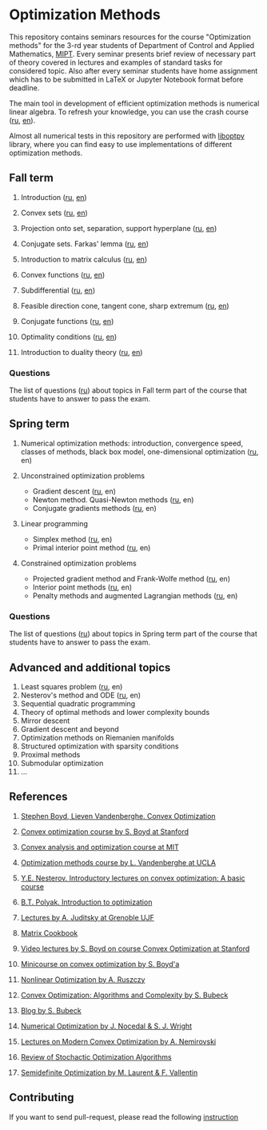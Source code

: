 # Optimization Methods

This repository contains seminars resources for the course "Optimization methods" for the 3-rd year students of Department of Control and Applied Mathematics, [MIPT](https://mipt.ru/english/).
Every seminar presents brief review of necessary part of theory covered in lectures and examples of standard tasks for considered topic. 
Also after every seminar students have home assignment which has to be submitted in LaTeX or Jupyter Notebook format before deadline.

The main tool in development of efficient optimization methods is numerical linear algebra. 
To refresh your knowledge, you can use the crash course ([ru](la_crash_course.ipynb), [en](la_crash_course_en.ipynb)). 

Almost all numerical tests in this repository are performed with [liboptpy](https://github.com/amkatrutsa/liboptpy) library, where you can find easy to use implementations of different optimization methods.

## Fall term

1. Introduction ([ru](/01-Intro/Seminar1.pdf), [en](./01-Intro/Seminar1en.pdf))

2. Convex sets ([ru](), [en]())

3. Projection onto set, separation, support hyperplane ([ru](/03-Separation/Seminar3.pdf), [en](./03-Separation/Seminar3en.pdf))

4. Conjugate sets. Farkas' lemma ([ru](/04-Conjugacy/Seminar4.pdf), [en](./04-Conjugacy/Seminar4en.pdf))

5. Introduction to matrix calculus ([ru](/05-MatrixCalculus/Seminar5.pdf), [en](./05-MatrixCalculus/Seminar5en.pdf))

6. Convex functions ([ru](/06-ConvexFunctions/Seminar6.pdf), [en](./06-ConvexFunctions/Seminar6en.pdf))

7. Subdifferential ([ru](/07-Subdifferential/Seminar7.pdf), [en](./07-Subdifferential/Seminar7en.pdf))

8. Feasible direction cone, tangent cone, sharp extremum ([ru](/08-Cones/Seminar8.pdf), [en](/08-Cones/Seminar8en.pdf))

9. Conjugate functions ([ru](/09-ConjugateFunctions/Seminar9.pdf), [en](/09-ConjugateFunctions/Seminar9en.pdf))

10. Optimality conditions ([ru](/10-OptimalityConditions/Seminar10.pdf), [en](/10-OptimalityConditions/Seminar10en.pdf))

11. Introduction to duality theory ([ru](/11-Duality/Seminar11.pdf), [en](/11-Duality/Seminar11en.pdf))

### Questions

The list of questions ([ru](/MinimumFall.pdf)) about topics in Fall term part of the course that students have to answer to pass the exam.

## Spring term

1. Numerical optimization methods: introduction, convergence speed, classes of methods, black box model, one-dimensional optimization ([ru](https://nbviewer.jupyter.org/github/amkatrutsa/MIPT-Opt/blob/master/12-NumMethods/Seminar12.ipynb), en)

2. Unconstrained optimization problems
	* Gradient descent ([ru](https://nbviewer.jupyter.org/github/amkatrutsa/MIPT-Opt/blob/master/13-GradDescent/Seminar13.ipynb), en)
	* Newton method. Quasi-Newton methods ([ru](https://nbviewer.jupyter.org/github/amkatrutsa/MIPT-Opt/blob/master/14-Newton/Seminar14.ipynb), en)
	* Conjugate gradients methods ([ru](https://nbviewer.jupyter.org/github/amkatrutsa/MIPT-Opt/blob/master/15-ConjGrad/Seminar15.ipynb), en)

3. Linear programming
	* Simplex method ([ru](https://nbviewer.jupyter.org/github/amkatrutsa/MIPT-Opt/blob/master/17-LinProgSimplex/Seminar17.ipynb), en)
	* Primal interior point method ([ru](https://nbviewer.jupyter.org/github/amkatrutsa/MIPT-Opt/blob/master/18-LinProgPrimalInterior/Seminar18.ipynb), en)

4. Constrained optimization problems
	* Projected gradient method and Frank-Wolfe method ([ru](https://nbviewer.jupyter.org/github/amkatrutsa/MIPT-Opt/blob/master/19-SimpleStructureSet/Seminar19.ipynb), en)
	* Interior point methods ([ru](https://nbviewer.jupyter.org/github/amkatrutsa/MIPT-Opt/blob/master/20-InteriorPoint/Seminar20.ipynb), en)
	* Penalty methods and augmented Lagrangian methods ([ru](https://nbviewer.jupyter.org/github/amkatrutsa/MIPT-Opt/blob/master/21-Penalty/Seminar21.ipynb), en)


### Questions

The list of questions ([ru](/MinimumSpring.pdf)) about topics in Spring term part of the course that students have to answer to pass the exam.

## Advanced and additional topics

1. Least squares problem ([ru](/16-LSQ/Seminar16.ipynb), en)
2. Nesterov's method and ODE ([ru](/ODE4NesterovAcc/ODE4NesterovAcc.ipynb), en)
3. Sequential quadratic programming 
4. Theory of optimal methods and lower complexity bounds	
5. Mirror descent
6. Gradient descent and beyond
7. Optimization methods on Riemanien manifolds	
8. Structured optimization with sparsity conditions
9. Proximal methods
10. Submodular optimization
11. ...


## References

1. [Stephen Boyd, Lieven Vandenberghe. Convex Optimization](https://www.dropbox.com/s/zukr0b3f1eqfrw9/bv_cvxbook.pdf?dl=0)

2. [Convex optimization course by S. Boyd at Stanford](http://stanford.edu/class/ee364a/)

3. [Convex analysis and optimization course at MIT](http://ocw.mit.edu/courses/electrical-engineering-and-computer-science/6-253-convex-analysis-and-optimization-spring-2012/)

4. [Optimization methods course by L. Vandenberghe at UCLA](http://www.seas.ucla.edu/~vandenbe/ee236b/ee236b.html) 

5. [Y.E. Nesterov. Introductory lectures on convex optimization: A basic course](https://www.amazon.com/Introductory-Lectures-Convex-Optimization-Applied/dp/1461346916/ref=oosr)

6. [B.T. Polyak. Introduction to optimization](https://www.amazon.com/Introduction-Optimization-Translations-Mathematics-Engineering/dp/0911575146)

7. [Lectures by A. Juditsky at Grenoble UJF](http://ljk.imag.fr/membres/Anatoli.Iouditski/)

8. [Matrix Cookbook](https://www.dropbox.com/s/ymsjldwl8qxqlp8/matrixcookbook.pdf?dl=0)

9. [Video lectures by S. Boyd on course Convex Optimization at Stanford](https://www.youtube.com/watch?v=McLq1hEq3UY&list=PL3940DD956CDF0622)

10. [Minicourse on convex optimization by S. Boyd'a](http://stanford.edu/~boyd/papers/cvx_short_course.html)

11. [Nonlinear Optimization by A. Ruszczy](https://www.dropbox.com/s/w6ax8vzzjdxniaq/Andrzej_Ruszczy_Nonlinear_Optimization.pdf?dl=0)

12. [Convex Optimization: Algorithms and Complexity by S. Bubeck](https://www.dropbox.com/s/kkubqkmd9ni475i/Bubeck15.pdf?dl=0)

13. [Blog by S. Bubeck](https://blogs.princeton.edu/imabandit/)

14. [Numerical Optimization by J. Nocedal & S. J. Wright](https://www.dropbox.com/s/f27b15vnvrzf7ef/Numerical_Optimization.pdf?dl=0)

15. [Lectures on Modern Convex Optimization by A. Nemirovski](https://www.dropbox.com/s/gr6addvyxqfqjn0/Lect_ModConvOpt.pdf?dl=0)

16. [Review of Stochactic Optimization Algorithms](https://www.cs.ubc.ca/~schmidtm/Documents/2012_Notes_BigN.pdf)

17. [Semidefinite Optimization by M. Laurent & F. Vallentin](https://www.dropbox.com/s/shbad9vtvgbdv01/SDP_book.pdf?dl=0)

## Contributing

If you want to send pull-request, please read the following [instruction](./contribution.md)
